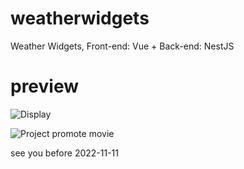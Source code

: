 # weatherwidgets
Weather Widgets, Front-end: Vue + Back-end: NestJS

# preview

![Display](https://res.cloudinary.com/imgcave/image/upload/v1664259170/Img/Logo/github.com_ezhq_weatherwidgets.png)

![Project promote movie](https://res.cloudinary.com/imgcave/image/upload/v1664259831/share/github.com_ezhq_weatherwidgets.gif)

see you before 2022-11-11
